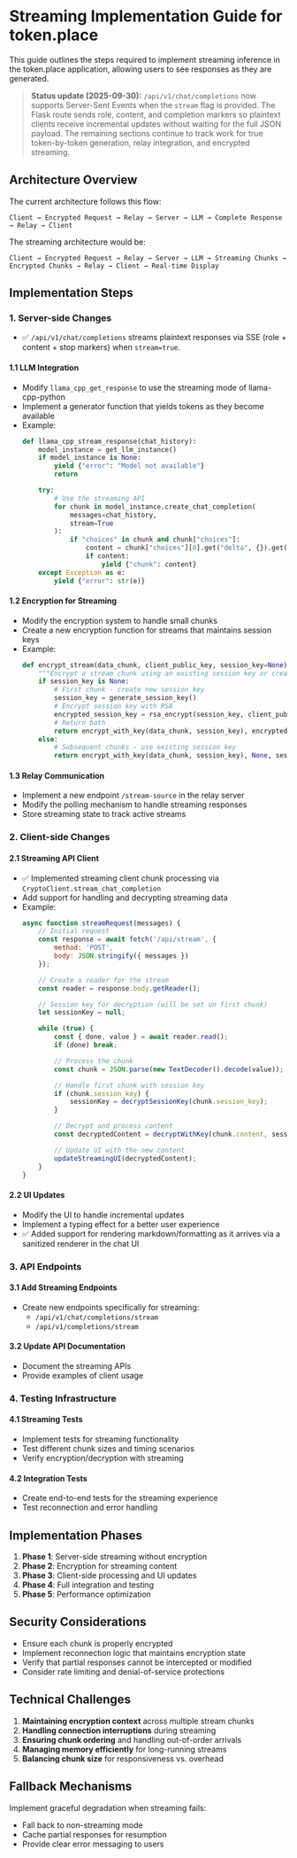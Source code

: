 # Streaming Implementation Guide for token.place

This guide outlines the steps required to implement streaming inference in the token.place application, allowing users to see responses as they are generated.

> **Status update (2025-09-30):** `/api/v1/chat/completions` now supports Server-Sent Events when the `stream` flag is provided. The Flask route sends role, content, and completion markers so plaintext clients receive incremental updates without waiting for the full JSON payload. The remaining sections continue to track work for true token-by-token generation, relay integration, and encrypted streaming.

## Architecture Overview

The current architecture follows this flow:
```
Client → Encrypted Request → Relay → Server → LLM → Complete Response → Relay → Client
```

The streaming architecture would be:
```
Client → Encrypted Request → Relay → Server → LLM → Streaming Chunks → Encrypted Chunks → Relay → Client → Real-time Display
```

## Implementation Steps

### 1. Server-side Changes

- ✅ `/api/v1/chat/completions` streams plaintext responses via SSE (role + content + stop markers) when `stream=true`.

#### 1.1 LLM Integration
- Modify `llama_cpp_get_response` to use the streaming mode of llama-cpp-python
- Implement a generator function that yields tokens as they become available
- Example:
  ```python
  def llama_cpp_stream_response(chat_history):
      model_instance = get_llm_instance()
      if model_instance is None:
          yield {"error": "Model not available"}
          return

      try:
          # Use the streaming API
          for chunk in model_instance.create_chat_completion(
              messages=chat_history,
              stream=True
          ):
              if "choices" in chunk and chunk["choices"]:
                  content = chunk["choices"][0].get("delta", {}).get("content", "")
                  if content:
                      yield {"chunk": content}
      except Exception as e:
          yield {"error": str(e)}
  ```

#### 1.2 Encryption for Streaming
- Modify the encryption system to handle small chunks
- Create a new encryption function for streams that maintains session keys
- Example:
  ```python
  def encrypt_stream(data_chunk, client_public_key, session_key=None):
      """Encrypt a stream chunk using an existing session key or create a new one"""
      if session_key is None:
          # First chunk - create new session key
          session_key = generate_session_key()
          # Encrypt session key with RSA
          encrypted_session_key = rsa_encrypt(session_key, client_public_key)
          # Return both
          return encrypt_with_key(data_chunk, session_key), encrypted_session_key, session_key
      else:
          # Subsequent chunks - use existing session key
          return encrypt_with_key(data_chunk, session_key), None, session_key
  ```

#### 1.3 Relay Communication
- Implement a new endpoint `/stream-source` in the relay server
- Modify the polling mechanism to handle streaming responses
- Store streaming state to track active streams

### 2. Client-side Changes

#### 2.1 Streaming API Client
- ✅ Implemented streaming client chunk processing via `CryptoClient.stream_chat_completion`
- Add support for handling and decrypting streaming data
- Example:
  ```javascript
  async function streamRequest(messages) {
      // Initial request
      const response = await fetch('/api/stream', {
          method: 'POST',
          body: JSON.stringify({ messages })
      });

      // Create a reader for the stream
      const reader = response.body.getReader();

      // Session key for decryption (will be set on first chunk)
      let sessionKey = null;

      while (true) {
          const { done, value } = await reader.read();
          if (done) break;

          // Process the chunk
          const chunk = JSON.parse(new TextDecoder().decode(value));

          // Handle first chunk with session key
          if (chunk.session_key) {
              sessionKey = decryptSessionKey(chunk.session_key);
          }

          // Decrypt and process content
          const decryptedContent = decryptWithKey(chunk.content, sessionKey);

          // Update UI with the new content
          updateStreamingUI(decryptedContent);
      }
  }
  ```

#### 2.2 UI Updates
- Modify the UI to handle incremental updates
- Implement a typing effect for a better user experience
- ✅ Added support for rendering markdown/formatting as it arrives via a sanitized renderer in the chat UI

### 3. API Endpoints

#### 3.1 Add Streaming Endpoints
- Create new endpoints specifically for streaming:
  - `/api/v1/chat/completions/stream`
  - `/api/v1/completions/stream`

#### 3.2 Update API Documentation
- Document the streaming APIs
- Provide examples of client usage

### 4. Testing Infrastructure

#### 4.1 Streaming Tests
- Implement tests for streaming functionality
- Test different chunk sizes and timing scenarios
- Verify encryption/decryption with streaming

#### 4.2 Integration Tests
- Create end-to-end tests for the streaming experience
- Test reconnection and error handling

## Implementation Phases

1. **Phase 1**: Server-side streaming without encryption
2. **Phase 2**: Encryption for streaming content
3. **Phase 3**: Client-side processing and UI updates
4. **Phase 4**: Full integration and testing
5. **Phase 5**: Performance optimization

## Security Considerations

- Ensure each chunk is properly encrypted
- Implement reconnection logic that maintains encryption state
- Verify that partial responses cannot be intercepted or modified
- Consider rate limiting and denial-of-service protections

## Technical Challenges

1. **Maintaining encryption context** across multiple stream chunks
2. **Handling connection interruptions** during streaming
3. **Ensuring chunk ordering** and handling out-of-order arrivals
4. **Managing memory efficiently** for long-running streams
5. **Balancing chunk size** for responsiveness vs. overhead

## Fallback Mechanisms

Implement graceful degradation when streaming fails:
- Fall back to non-streaming mode
- Cache partial responses for resumption
- Provide clear error messaging to users
